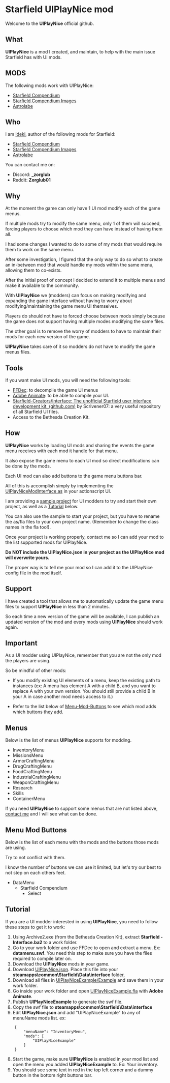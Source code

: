 # Starfield UIPlayNice mod

Welcome to the **UIPlayNice** official github.


## What

**UIPlayNice** is a mod I created, and maintain, to help with the main issue Starfield has with UI mods.

## MODS
The following mods work with UIPlayNice:
- [Starfield Compendium](https://creations.bethesda.net/en/starfield/details/2fccc6a3-0368-4b40-bbd4-6a1551d44e41/Starfield_Compendium)
- [Starfield Compendium Images](https://creations.bethesda.net/en/starfield/details/a118157d-598b-4c7f-a003-bf982b84eab0/Starfield_Compendium_Images)
- [Astrolabe](https://creations.bethesda.net/en/starfield/details/8c1a34fb-0ef4-4208-b3cb-a8f2493b1618/Astrolabe)

## Who

I am [Ideki](https://creations.bethesda.net/en/starfield/all?author_displayname=Ideki), author of the following mods for Starfield:
- [Starfield Compendium](https://creations.bethesda.net/en/starfield/details/2fccc6a3-0368-4b40-bbd4-6a1551d44e41/Starfield_Compendium)
- [Starfield Compendium Images](https://creations.bethesda.net/en/starfield/details/a118157d-598b-4c7f-a003-bf982b84eab0/Starfield_Compendium_Images)
- [Astrolabe](https://creations.bethesda.net/en/starfield/details/8c1a34fb-0ef4-4208-b3cb-a8f2493b1618/Astrolabe)

You can contact me on:
- Discord: **_zorglub**
- Reddit: **Zorglub01**

## Why

At the moment the game can only have 1 UI mod modify each of the game menus.

If multiple mods try to modify the same menu, only 1 of them will succeed, forcing players to choose which mod they can have instead of having them all.

I had some changes I wanted to do to some of my mods that would require them to work on the same menu.

After some investigation, I figured that the only way to do so what to create an in-between mod that would handle my mods within the same menu, allowing them to co-exists.

After the initial proof of concept I decided to extend it to multiple menus and make it available to the community.

With **UIPlayNice** we (modders) can focus on making modifying and expanding the game interface without having to worry about modifying/maintaining the game menu UI themselves.

Players do should not have to forced choose between mods simply because the game does not support having multiple modes modifying the same files.

The other goal is to remove the worry of modders to have to maintain their mods for each new version of the game.

**UIPlayNice** takes care of it so modders do not have to modify the game menus files.

## Tools

If you want make UI mods, you will need the following tools:

 - [FFDec](https://github.com/jindrapetrik/jpexs-decompiler): to decompile the game UI menus
 - [Adobe Animate](https://www.adobe.com/ca/products/animate.html): to be able to compile your UI.
 - [Starfield-Creators/Interface: The unofficial Starfield user interface development kit. (github.com)](https://github.com/Starfield-Creators/Interface) by Scrivener07: a very useful repository of all Starfield UI files.
 - Access to the Bethesda Creation Kit.

## How
**UIPlayNice** works by loading UI mods and sharing the events the game menu receives with each mod it handle for that menu.

It also expose the game menu to each UI mod so direct modifications can be done by the mods.

Each UI mod can also add buttons to the game menu buttons bar.

All of this is accomplish simply by implementing the [UIPlayNiceModInterface.as](Example/UIPlayNiceModInterface.as) in your actionscript UI.

I am providing a [sample project](Example) for UI modders to try and start their own project, as well as a [Tutorial](#tutorial) below.

You can also use the sample to start your project, but you have to rename the as/fla files to your own project name. (Remember to change the class names in the fla too!).

Once your project is working properly, contact me so I can add your mod to the list supported mods for UIPlayNice.

**Do NOT include the UIPlayNice.json in your project as the UIPlayNice mod will overwrite yours.**

The proper way is to tell me your mod so I can add it to the UIPlayNice config file in the mod itself.

## Support
I have created a tool that allows me to automatically update the game menu files to support **UIPlayNice** in less than 2 minutes.

So each time a new version of the game will be available, I can publish an updated version of the mod and every mods using **UIPlayNice** should work again.

## Important
As a UI modder using UIPlayNice, remember that you are not the only mod the players are using.

So be mindful of other mods:

- If you modify existing UI elements of a menu, keep the existing path to instances (ex: A menu has element A with a child B, and you want to replace A with your own version. You should still provide a child B in your A in case another mod needs access to it.)

- Refer to the list below of [Menu-Mod-Buttons](#menu-mod-buttons) to see which mod adds which buttons they add.

## Menus
Below is the list of menus **UIPlayNice** supports for modding.
- InventoryMenu
- MissionsMenu
- ArmorCraftingMenu
- DrugCraftingMenu
- FoodCraftingMenu
- IndustrialCraftingMenu
- WeaponCraftingMenu
- Research
- Skills
- ContainerMenu

If you need **UIPlayNice** to support some menus that are not listed above, [contact me](#who) and I will see what can be done.

## Menu Mod Buttons
Below is the list of each menu with the mods and the buttons those mods are using.

Try to not conflict with them.

I know the number of buttons we can use it limited, but let's try our best to not step on each others feet.

- DataMenu
  - Starfield Compendium
	  - Select

## Tutorial

If you are a UI modder interested in using **UIPlayNice**, you need to follow these steps to get it to work:
1. Using Archive2.exe (from the Bethesda Creation Kit), extract **Starfield - Interface.ba2** to a work folder.
2. Go to your work folder and use FFDec to open and extract a menu. Ex: **datamenu.swf**. You need this step to make sure you have the files required to compile later on.
3. Download the **UIPlayNice** mods in your game.
4. Download [UIPlayNice.json](Config/UIPlayNice.json).
Place this file into your **steamapps\common\Starfield\Data\interface** folder,
5. Download all files in [UIPlayNiceExample/Example](Example) and save them in your work folder.
4. Go inside your work folder and open [UIPlayNiceExample.fla](Example/UIPlayNiceExample.fla") with **Adobe Animate**.
5. Publish **UIPlayNiceExample** to generate the swf file.
6. Copy the swf file to **steamapps\common\Starfield\Data\interface**
7. Edit **UIPlayNice.json** and add "UIPlayNiceExample" to any of menuName mods list. ex:
```
 	{
		"menuName": "InventoryMenu",
		"mods": [
			"UIPlayNiceExample"
		]
	}
```
8. Start the game, make sure **UIPlayNice** is enabled in your mod list and open the menu you added **UIPlayNiceExample** to. Ex: Your inventory.
9. You should see some text in red in the top left corner and a dummy button in the bottom right buttons bar.